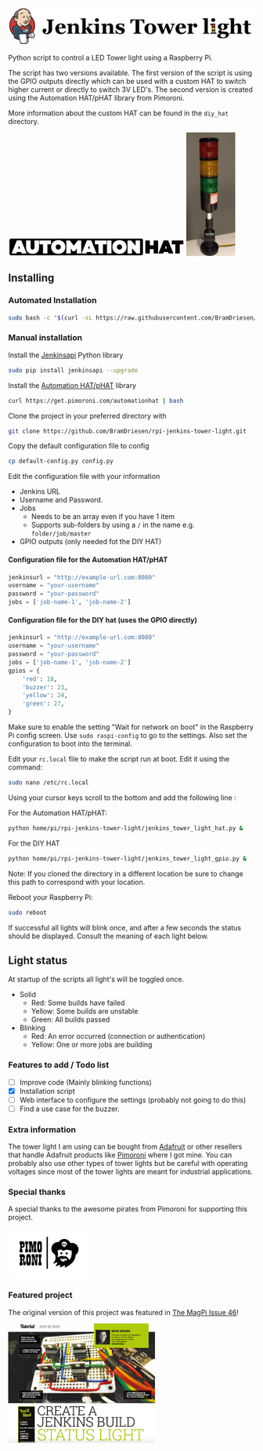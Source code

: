 <img src="images/jenkins_tower_light_logo.png" alt="Jenkins Tower Light Logo" title="Jenkins Tower Light Logo"  style="max-width:100%;" />

Python script to control a LED Tower light using a Raspberry Pi.

The script has two versions available. The first version of the script is using the GPIO outputs directly which can be used with a custom HAT to switch higher current or directly to switch 3V LED's. The second version is created using the Automation HAT/pHAT library from Pimoroni.

More information about the custom HAT can be found in the `diy_hat` directory.

<img src="images/autohat_360.png" alt="Automation HAT/pHAT logo" title="Automation HAT/pHAT logo" />

<img src="images/tower-crop.gif" alt="Adafruit LED Tower (gif)" title="Adafruit LED Tower (gif)"  width="100" />

## Installing

### Automated Installation

```sh
sudo bash -c "$(curl -sL https://raw.githubusercontent.com/BramDriesen/rpi-jenkins-tower-light/master/install.sh)"
```

### Manual installation

Install the [Jenkinsapi][1] Python library
```sh
sudo pip install jenkinsapi --upgrade
```

Install the [Automation HAT/pHAT][4] library
```sh
curl https://get.pimoroni.com/automationhat | bash
```

Clone the project in your preferred directory with
```sh
git clone https://github.com/BramDriesen/rpi-jenkins-tower-light.git
```

Copy the default configuration file to config
```sh
cp default-config.py config.py
```

Edit the configuration file with your information
 - Jenkins URL
 - Username and Password.
 - Jobs
    - Needs to be an array even if you have 1 item
    - Supports sub-folders by using a `/` in the name e.g. `folder/job/master`
 - GPIO outputs (only needed fot the DIY HAT)

#### Configuration file for the **Automation HAT/pHAT**
```py
jenkinsurl = "http://example-url.com:8080"
username = "your-username"
password = "your-password"
jobs = ['job-name-1', 'job-name-2']
```

#### Configuration file for the DIY hat (uses the GPIO directly)
```py
jenkinsurl = "http://example-url.com:8080"
username = "your-username"
password = "your-password"
jobs = ['job-name-1', 'job-name-2']
gpios = {
    'red': 18,
    'buzzer': 23,
    'yellow': 24,
    'green': 27,
}
```

Make sure to enable the setting "Wait for network on boot" in the Raspberry Pi config screen. Use `sudo raspi-config` to go to the settings. Also set the configuration to boot into the terminal.

Edit your `rc.local` file to make the script run at boot. Edit it using the command:
```sh
sudo nano /etc/rc.local
```
Using your cursor keys scroll to the bottom and add the following line :

For the Automation HAT/pHAT:
```sh
python home/pi/rpi-jenkins-tower-light/jenkins_tower_light_hat.py &
```

For the DIY HAT
```sh
python home/pi/rpi-jenkins-tower-light/jenkins_tower_light_gpio.py &
```

Note: If you cloned the directory in a different location be sure to change this path to correspond with your location.

Reboot your Raspberry Pi:
```sh
sudo reboot
```
If successful all lights will blink once, and after a few seconds the status should be displayed. Consult the meaning of each light below.

## Light status
At startup of the scripts all light's will be toggled once.

- Solid
    - Red: Some builds have failed
    - Yellow: Some builds are unstable
    - Green: All builds passed
- Blinking
    - Red: An error occurred (connection or authentication)
    - Yellow: One or more jobs are building

### Features to add / Todo list
- [ ] Improve code (Mainly blinking functions)
- [x] Installation script
- [ ] Web interface to configure the settings (probably not going to do this)
- [ ] Find a use case for the buzzer.

### Extra information
The tower light I am using can be bought from [Adafruit][2] or other resellers that handle Adafruit products like [Pimoroni][3] where I got mine. You can probably also use other types of tower lights but be careful with operating voltages since most of the tower lights are meant for industrial applications.

### Special thanks
A special thanks to the awesome pirates from Pimoroni for supporting this project.

<img src="images/pimoroni.png" alt="Pimoroni logo" title="Pimoroni logo" height="100"/>

### Featured project
The original version of this project was featured in [The MagPi Issue 46][5]!

<img src="images/TheMagPi46.png" alt="Featured in The MagPi Issue 46" title="Featured in The MagPi Issue 46"  width="300" />

[1]: https://github.com/pycontribs/jenkinsapi
[2]: https://www.adafruit.com/products/2993
[3]: https://shop.pimoroni.com/products/tower-light-red-yellow-green-alert-light-with-buzzer-12vdc
[4]: https://github.com/pimoroni/automation-hat
[5]: https://www.raspberrypi.org/magpi/issues/46/
